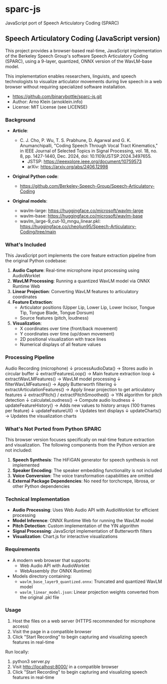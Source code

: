 # sparc-js
JavaScript port of Speech Articulatory Coding (SPARC)

## Speech Articulatory Coding (JavaScript version)

This project provides a browser-based real-time, JavaScript implementation 
of the Berkeley Speech Group's software Speech Articulatory Coding (SPARC), 
using a 9-layer, quantized, ONNX version of the WavLM-base model. 

This implementation enables researchers, linguists, and speech technologists to visualize articulator movements during live speech in a web browser without requiring specialized software installation.

- https://github.com/binarybottle/sparc-js.git
- Author: Arno Klein (arnoklein.info)
- License: MIT License (see LICENSE)

### Background

- **Article**: 
  - C. J. Cho, P. Wu, T. S. Prabhune, D. Agarwal and G. K. Anumanchipalli, "Coding Speech Through Vocal Tract Kinematics," in IEEE Journal of Selected Topics in Signal Processing, vol. 18, no. 8, pp. 1427-1440, Dec. 2024, doi: 10.1109/JSTSP.2024.3497655. 
    - JSTSP: https://ieeexplore.ieee.org/document/10759573
    - arXiv: https://arxiv.org/abs/2406.12998
  
- **Original Python code**: 
  - https://github.com/Berkeley-Speech-Group/Speech-Articulatory-Coding
- **Original models**:
  - wavlm-large: https://huggingface.co/microsoft/wavlm-large
  - wavlm-base: https://huggingface.co/microsoft/wavlm-base
  - wavlm_large-9_cut-10_mngu_linear.pkl: https://huggingface.co/cheoljun95/Speech-Articulatory-Coding/tree/main

### What's Included

This JavaScript port implements the core feature extraction pipeline from the original Python codebase:

1. **Audio Capture**: Real-time microphone input processing using AudioWorklet
2. **WavLM Processing**: Running a quantized WavLM model via ONNX Runtime Web
3. **Linear Projection**: Converting WavLM features to articulatory coordinates
4. **Feature Extraction**:
   - Articulator positions (Upper Lip, Lower Lip, Lower Incisor, Tongue Tip, Tongue Blade, Tongue Dorsum)
   - Source features (pitch, loudness)
5. **Visualization**:
   - X coordinates over time (front/back movement)
   - Y coordinates over time (up/down movement)
   - 2D positional visualization with trace lines
   - Numerical displays of all feature values

### Processing Pipeline

Audio Recording (microphone)
↓
processAudioData() → Stores audio in circular buffer
↓
extractFeaturesLoop() → Main feature extraction loop
↓
extractWavLMFeatures() → WavLM model processing
↓
filterWavLMFeatures() → Apply Butterworth filtering
↓
extractArticulationFeatures() → Apply linear projection to get articulatory features
↓
extractPitch() / extractPitchSmoothed() → YIN algorithm for pitch detection
↓
calculateLoudness() → Compute audio loudness
↓
updateFeatureHistory() → Adds new values to history arrays (100 frames per feature)
↓
updateFeatureUI() → Updates text displays
↓
updateCharts() → Updates the visualization charts


### What's Not Ported from Python SPARC

This browser version focuses specifically on real-time feature extraction and visualization. The following components from the Python version are not included:

1. **Speech Synthesis**: The HiFiGAN generator for speech synthesis is not implemented
2. **Speaker Encoding**: The speaker embedding functionality is not included
3. **Voice Conversion**: The voice transformation capabilities are omitted
4. **External Package Dependencies**: No need for torchcrepe, librosa, or other Python dependencies

### Technical Implementation

- **Audio Processing**: Uses Web Audio API with AudioWorklet for efficient processing
- **Model Inference**: ONNX Runtime Web for running the WavLM model
- **Pitch Detection**: Custom implementation of the YIN algorithm
- **Signal Processing**: JavaScript implementation of Butterworth filters
- **Visualization**: Chart.js for interactive visualizations

### Requirements

- A modern web browser that supports:
  - Web Audio API with AudioWorklet
  - WebAssembly (for ONNX Runtime)
- Models directory containing:
  - `wavlm_base_layer9_quantized.onnx`: Truncated and quantized WavLM model
  - `wavlm_linear_model.json`: Linear projection weights converted from the original .pkl file

### Usage

1. Host the files on a web server (HTTPS recommended for microphone access)
2. Visit the page in a compatible browser
3. Click "Start Recording" to begin capturing and visualizing speech features in real-time

Run locally:
1. python3 server.py
2. Visit [http://localhost:8000/](http://localhost:8000/) in a compatible browser
3. Click "Start Recording" to begin capturing and visualizing speech features in real-time

